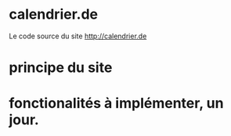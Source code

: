 # calendrier.de
Le code source du site http://calendrier.de

# principe du site


# fonctionalités à implémenter, un jour.

